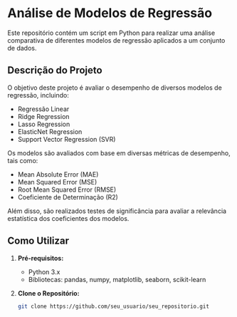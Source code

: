 # Análise de Modelos de Regressão

Este repositório contém um script em Python para realizar uma análise comparativa de diferentes modelos de regressão aplicados a um conjunto de dados.

## Descrição do Projeto

O objetivo deste projeto é avaliar o desempenho de diversos modelos de regressão, incluindo:

- Regressão Linear
- Ridge Regression
- Lasso Regression
- ElasticNet Regression
- Support Vector Regression (SVR)

Os modelos são avaliados com base em diversas métricas de desempenho, tais como:

- Mean Absolute Error (MAE)
- Mean Squared Error (MSE)
- Root Mean Squared Error (RMSE)
- Coeficiente de Determinação (R2)

Além disso, são realizados testes de significância para avaliar a relevância estatística dos coeficientes dos modelos.

## Como Utilizar

1. **Pré-requisitos:**
   - Python 3.x
   - Bibliotecas: pandas, numpy, matplotlib, seaborn, scikit-learn
   
2. **Clone o Repositório:**
   ```bash
   git clone https://github.com/seu_usuario/seu_repositorio.git
